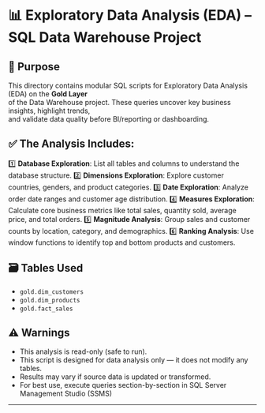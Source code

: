 # 📊 Exploratory Data Analysis (EDA) – SQL Data Warehouse Project

## 📌 Purpose
This directory contains modular SQL scripts for Exploratory Data Analysis (EDA) on the **Gold Layer**  
of the Data Warehouse project. These queries uncover key business insights, highlight trends,  
and validate data quality before BI/reporting or dashboarding.

## ✅ The Analysis Includes:
1️⃣ **Database Exploration**: List all tables and columns to understand the database structure.
2️⃣ **Dimensions Exploration**: Explore customer countries, genders, and product categories.
3️⃣ **Date Exploration**: Analyze order date ranges and customer age distribution.
4️⃣ **Measures Exploration**: Calculate core business metrics like total sales, quantity sold, average price, and total orders.
5️⃣ **Magnitude Analysis**: Group sales and customer counts by location, category, and demographics.
6️⃣ **Ranking Analysis**: Use window functions to identify top and bottom products and customers.

## 🗃️ Tables Used
- `gold.dim_customers`
- `gold.dim_products`  
- `gold.fact_sales`  

## ⚠️ Warnings
- This analysis is read-only (safe to run).  
- This script is designed for data analysis only — it does not modify any tables.  
- Results may vary if source data is updated or transformed.  
- For best use, execute queries section-by-section in SQL Server Management Studio (SSMS)

---
